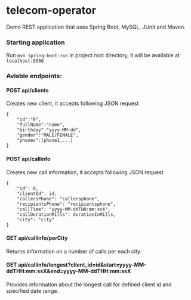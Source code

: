# telecom-operator

Demo REST application that uses Spring Boot, MySQL, JUnit and Maven.

### Starting application
Run `mvn spring-boot:run` in project root directory, it will be available at `localhost:8080`

### Aviable endpoints:
#### POST api/clients
Creates new client, it accepts following JSON request
```
{
	"id":"0",
	"fullName":"name",
	"birthday":"yyyy-MM-dd",
	"gender":"MALE/FEMALE",
	"phones":[phone1,...]
}
```

#### POST api/callinfo
Creates new call information, it accepts following JSON request
```
{
    "id": 0,
    "clientId": id,
    "callersPhone": "callersphone",
    "recipientsPhone": "recipientsphone",
    "callTime": "yyyy-MM-ddTHH:mm:ssX",
    "callDurationMills": durationInMills,
    "city": "city"
}
```

#### GET api/callinfo/perCity
Returns information on a number of calls per each city.

#### GET api/callinfo/longest?client_id=id&start=yyyy-MM-ddTHH:mm:ssX&end=yyyy-MM-ddTHH:mm:ssX
Provides information about the longest call for defined client id and specified date range.
